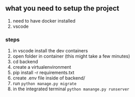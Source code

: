 ## what you need to setup the project

1. need to have docker installed
2. vscode

### steps
1. in vscode install the dev containers 
2. open folder in container (this might take a few minutes)
3. cd backend
4. create a virtualenvironment
5. pip install -r requirements.txt
6. create .env file inside of backend/
7. run `python manage.py migrate`
3. in the integrated terminal `python manange.py runserver`